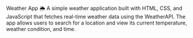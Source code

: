 Weather App 🌦️
A simple weather application built with HTML, CSS, and JavaScript that fetches real-time weather data using the WeatherAPI. The app allows users to search for a location and view its current temperature, weather condition, and time.
